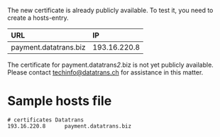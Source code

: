 The new certificate is already publicly available. To test it, you need to create a hosts-entry.

| URL | IP |
| :--- | :--- |
| payment.datatrans.biz | 193.16.220.8 |

The certificate for payment.datatrans*2*.biz is not yet publicly available. Please contact [techinfo@datatrans.ch](mailto:techinfo@datatrans.ch) for assistance in this matter.

# Sample hosts file

```
# certificates Datatrans
193.16.220.8      payment.datatrans.biz
```



